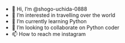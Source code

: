- 👋 Hi, I’m @shogo-uchida-0888
- 👀 I’m interested in travelling over the world
- 🌱 I’m currently learning Python
- 💞️ I’m looking to collaborate on Python coder
- 📫 How to reach me instagram


<!---
shogo-uchida-0888/shogo-uchida-0888 is a ✨ special ✨ repository because its `README.md` (this file) appears on your GitHub profile.
You can click the Preview link to take a look at your changes.
--->
